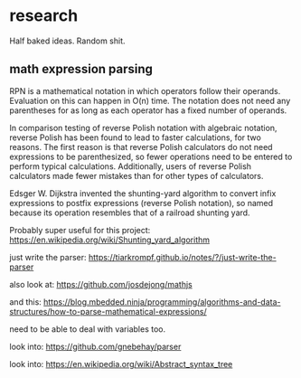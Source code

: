 # research

Half baked ideas. Random shit.

## math expression parsing

RPN is a mathematical notation in which operators follow their operands. Evaluation on this can happen in O(n) time. The notation does not need any parentheses for as long as each operator has a fixed number of operands.

In comparison testing of reverse Polish notation with algebraic notation, reverse Polish has been found to lead to faster calculations, for two reasons. The first reason is that reverse Polish calculators do not need expressions to be parenthesized, so fewer operations need to be entered to perform typical calculations. Additionally, users of reverse Polish calculators made fewer mistakes than for other types of calculators.

Edsger W. Dijkstra invented the shunting-yard algorithm to convert infix expressions to postfix expressions (reverse Polish notation), so named because its operation resembles that of a railroad shunting yard.

Probably super useful for this project: https://en.wikipedia.org/wiki/Shunting_yard_algorithm

just write the parser: https://tiarkrompf.github.io/notes/?/just-write-the-parser

also look at: https://github.com/josdejong/mathjs

and this: https://blog.mbedded.ninja/programming/algorithms-and-data-structures/how-to-parse-mathematical-expressions/

need to be able to deal with variables too.

look into: https://github.com/gnebehay/parser

look into: https://en.wikipedia.org/wiki/Abstract_syntax_tree


